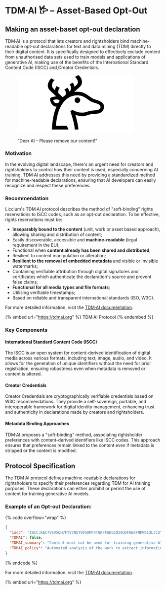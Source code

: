 # TDM·AI 𐂂 – Asset-Based Opt-Out

## Making an asset-baset opt-out declaration

TDM·AI is a protocol that lets creators and rightsholders bind machine-readable opt-out declarations for text and data mining (TDM) directly to their digital content. It is specifically designed to effectively exclude content from unauthorised data sets used to train models and applications of generative AI, making use of the benefits of the International Standard Content Code (ISCC) and[ ](https://docs.creatorcredentials.com/)Creator Credentials.

<figure><img src="../.gitbook/assets/tdmai-deer.png" alt="" width="375"><figcaption><p>"Deer AI – Please remove our content!"</p></figcaption></figure>

### Motivation

In the evolving digital landscape, there's an urgent need for creators and rightsholders to control how their content is used, especially concerning AI training. TDM·AI addresses this need by providing a standardized method for machine-readable declarations, ensuring that AI developers can easily recognize and respect these preferences.

### Recommendation

Liccium's TDM·AI protocol describes the method of "soft-binding" rights reservations to ISCC codes, such as an opt-out declaration. To be effective, rights reservations must be:

* **Inseparably bound to the content** (unit, work or asset based approach), allowing sharing and distribution of content;
* Easily discoverable, accessible and **machine-readable** (legal requirement in the EU);
* Functional when **content already has been shared and distributed**;
* Resilient to content manipulation or alteration;
* **Resilient to the removal of embedded metadata** and visible or invisible watermarks;
* Containing verifiable attribution through digital signatures and certificates which authenticate the declaration's source and prevent false claims;
* **Functional for all media types and file formats**;
* Utilising verifiable timestamps;
* Based on reliable and transparent international standards (ISO, W3C).

For more detailed information, visit the [TDM·AI documentation](https://docs.tdmai.org/).

{% embed url="https://tdmai.org" %}
TDM·AI Protocol
{% endembed %}

### Key Components

#### International Standard Content Code (ISCC)

The ISCC is an open system for content-derived identification of digital media across various formats, including text, image, audio, and video. It allows for the generation of unique identifiers without the need for prior registration, ensuring robustness even when metadata is removed or content is altered.

#### Creator Credentials

Creator Credentials are cryptographically verifiable credentials based on W3C recommendations. They provide a self-sovereign, portable, and interoperable framework for digital identity management, enhancing trust and authenticity in declarations made by creators and rightsholders.

#### Metadata Binding Approaches

TDM·AI proposes a "soft-binding" method, associating rightsholder preferences with content-derived identifiers like ISCC codes. This approach ensures that preferences remain linked to the content even if metadata is stripped or the content is modified.

## Protocol Specification

The TDM·AI protocol defines machine-readable declarations for rightsholders to specify their preferences regarding TDM for AI training purposes. These declarations can either prohibit or permit the use of content for training generative AI models.

### **Example of an Opt-out Declaration:**

{% code overflow="wrap" %}
```json
{
  "iscc": "ISCC:KEC7VSV5QH7FTV7N5YVD5UMF4TUKFFGDGCOI4UDFKE4FNPW6C3L7J2Y",
  "TDMAI": false,
  "TDMAI_summary": "Content must not be used for training generative AI.",
  "TDMAI_policy": "Automated analysis of the work to extract information from it, especially about patterns, trends, and correlations for the purpose of training models and applications of generative AI, is reserved. Text and Data Mining (TDM) is permitted for general-purpose AI systems that do not generate synthetic audio, image, video, or text content and for scientific research purposes or for temporary acts of reproduction as provided for in Article 5(1) of Directive 2001/29/EC."
}
```
{% endcode %}

For more detailed information, visit the [TDM·AI documentation](https://docs.tdmai.org/).

{% embed url="https://tdmai.org" %}
